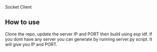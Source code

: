 Socket Client

## How to use

Clone the repo, update the server IP and PORT then build using esp idf.
If you dont have any server you can generate by running server.py script. It will give you IP and PORT. 


